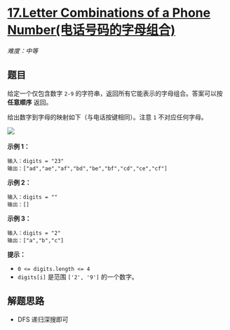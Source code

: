 # [17.Letter Combinations of a Phone Number(电话号码的字母组合)](https://leetcode-cn.com/problems/letter-combinations-of-a-phone-number/)

*难度：中等*

## 题目

给定一个仅包含数字 `2-9` 的字符串，返回所有它能表示的字母组合。答案可以按 **任意顺序** 返回。

给出数字到字母的映射如下（与电话按键相同）。注意 `1` 不对应任何字母。

![](https://assets.leetcode-cn.com/aliyun-lc-upload/original_images/17_telephone_keypad.png) 

**示例 1：**
```
输入：digits = "23"
输出：["ad","ae","af","bd","be","bf","cd","ce","cf"]
```

**示例 2：**
```
输入：digits = ""
输出：[]
```

**示例 3：**
```
输入：digits = "2"
输出：["a","b","c"]
```

**提示：**

- `0 <= digits.length <= 4`
- `digits[i]` 是范围 `['2', '9']` 的一个数字。

## 解题思路

- DFS 递归深搜即可
